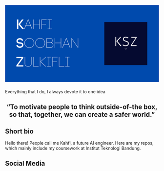 ## ![kahfizulkifli's header](https://github.com/kahfizulkifli/kahfizulkifli/blob/main/KAHFI%20SOOBHAN%20ZULKIFLI.png)
<!--
Banner
Brief description
Social Media Links
-->

<p> Everything that I do, I always devote it to one idea </p>
<h2 align="center"> “To motivate people to think outside-of-the box, so that, together, we can create a safer world.” </h2>


<h2> Short bio </h2>
<p align = "left" > Hello there! People call me Kahfi, a future AI engineer. Here are my repos, which mainly include my coursework at Institut Teknologi Bandung. </p> 

## Social Media

